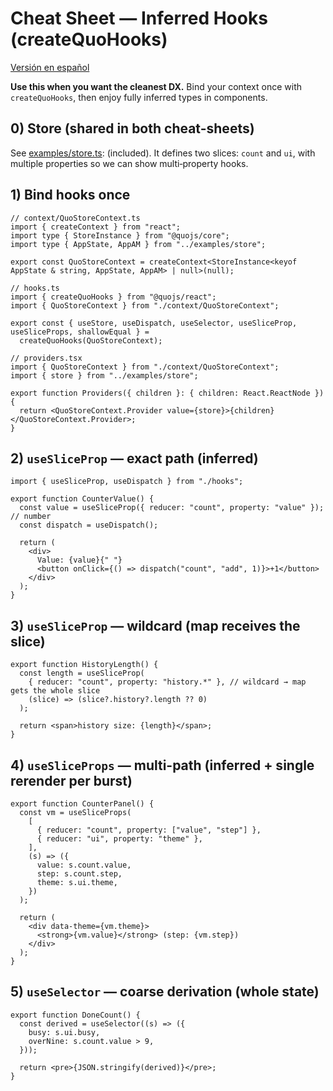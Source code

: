 # Cheat Sheet — Inferred Hooks (createQuoHooks)

[Versión en español](../../es/gist/inferencia-de-topos.md)

**Use this when you want the cleanest DX.** Bind your context once with `createQuoHooks`, then enjoy fully inferred types in components.

## 0) Store (shared in both cheat-sheets)

See [examples/store.ts](../../examples/store.ts): (included). It defines two slices: `count` and `ui`, with multiple properties so we can show multi‑property hooks.

## 1) Bind hooks once

```tsx
// context/QuoStoreContext.ts
import { createContext } from "react";
import type { StoreInstance } from "@quojs/core";
import type { AppState, AppAM } from "../examples/store";

export const QuoStoreContext = createContext<StoreInstance<keyof AppState & string, AppState, AppAM> | null>(null);
```

```tsx
// hooks.ts
import { createQuoHooks } from "@quojs/react";
import { QuoStoreContext } from "./context/QuoStoreContext";

export const { useStore, useDispatch, useSelector, useSliceProp, useSliceProps, shallowEqual } =
  createQuoHooks(QuoStoreContext);
```

```tsx
// providers.tsx
import { QuoStoreContext } from "./context/QuoStoreContext";
import { store } from "../examples/store";

export function Providers({ children }: { children: React.ReactNode }) {
  return <QuoStoreContext.Provider value={store}>{children}</QuoStoreContext.Provider>;
}
```

## 2) `useSliceProp` — exact path (inferred)

```tsx
import { useSliceProp, useDispatch } from "./hooks";

export function CounterValue() {
  const value = useSliceProp({ reducer: "count", property: "value" }); // number
  const dispatch = useDispatch();

  return (
    <div>
      Value: {value}{" "}
      <button onClick={() => dispatch("count", "add", 1)}>+1</button>
    </div>
  );
}
```

## 3) `useSliceProp` — wildcard (map receives the slice)

```tsx
export function HistoryLength() {
  const length = useSliceProp(
    { reducer: "count", property: "history.*" }, // wildcard → map gets the whole slice
    (slice) => (slice?.history?.length ?? 0)
  );
  
  return <span>history size: {length}</span>;
}
```

## 4) `useSliceProps` — multi-path (inferred + single rerender per burst)

```tsx
export function CounterPanel() {
  const vm = useSliceProps(
    [
      { reducer: "count", property: ["value", "step"] },
      { reducer: "ui", property: "theme" },
    ],
    (s) => ({
      value: s.count.value,
      step: s.count.step,
      theme: s.ui.theme,
    })
  );

  return (
    <div data-theme={vm.theme}>
      <strong>{vm.value}</strong> (step: {vm.step})
    </div>
  );
}
```

## 5) `useSelector` — coarse derivation (whole state)

```tsx
export function DoneCount() {
  const derived = useSelector((s) => ({
    busy: s.ui.busy,
    overNine: s.count.value > 9,
  }));

  return <pre>{JSON.stringify(derived)}</pre>;
}
```
